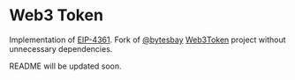 # Web3 Token
Implementation of [EIP-4361](https://github.com/ethereum/EIPs/blob/master/EIPS/eip-4361.md). Fork of [@bytesbay](https://github.com/bytesbay) [Web3Token](https://github.com/bytesbay/web3-token) project without unnecessary dependencies.

README will be updated soon.